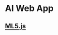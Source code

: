 
# AI Web App



<!--
## [Teachable Machine](https://teachablemachine.withgoogle.com/)
- [Image Classification](./tm1.md)
- [Sound Classification](./tm2.md)
- [Pose Classification](./tm3.md)
-->

## [ML5.js](./ml5.md)

<!--
## [TensorFlow.js](https://www.tensorflow.org/js)
-->
